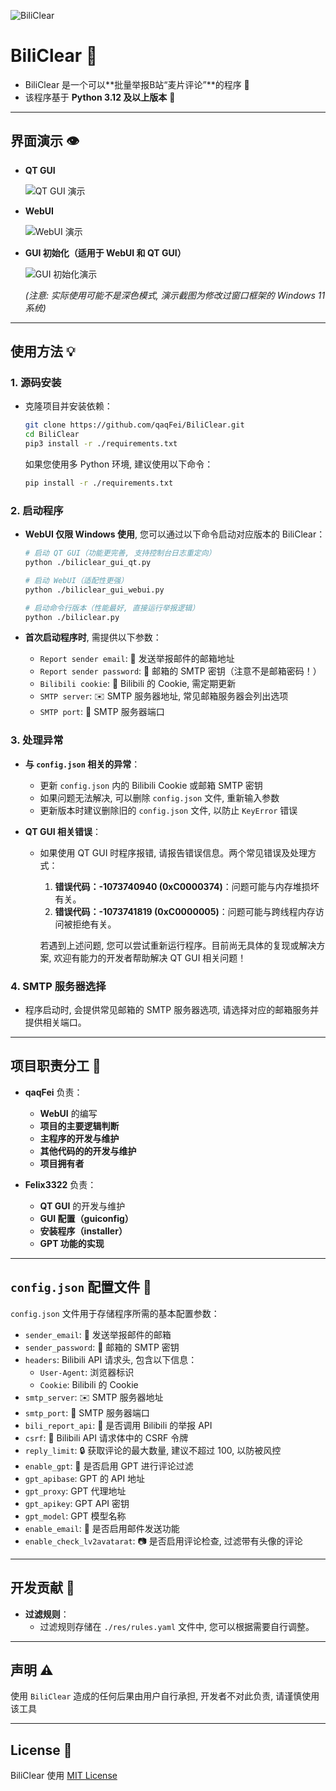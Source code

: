 ![BiliClear](https://socialify.git.ci/qaqFei/BiliClear/image?description=1&descriptionEditable=Report%20violating%20Bilibili%20users%20in%20batches.&font=Jost&forks=1&issues=1&language=1&name=1&owner=1&pattern=Charlie%20Brown&pulls=1&stargazers=1&theme=Auto)

# BiliClear 🎯

- BiliClear 是一个可以**批量举报B站“麦片评论”**的程序 🚨
- 该程序基于 **Python 3.12 及以上版本** 🐍

---

## 界面演示 👁️

- **QT GUI**
  
  ![QT GUI 演示](https://github.com/qaqFei/BiliClear/blob/main/readme-res/QT_GUI%E6%BC%94%E7%A4%BA.png)
  
- **WebUI**
  
  ![WebUI 演示](https://github.com/qaqFei/BiliClear/blob/main/readme-res/WebUI%E6%BC%94%E7%A4%BA.png)
  
- **GUI 初始化（适用于 WebUI 和 QT GUI）**
  
  ![GUI 初始化演示](https://github.com/qaqFei/BiliClear/blob/main/readme-res/GUI%E5%88%9D%E5%A7%8B%E5%8C%96%E6%BC%94%E7%A4%BA.png)

  *(注意: 实际使用可能不是深色模式, 演示截图为修改过窗口框架的 Windows 11 系统)*

---

## 使用方法 💡

### 1. 源码安装

- 克隆项目并安装依赖：
  
  ```bash
  git clone https://github.com/qaqFei/BiliClear.git
  cd BiliClear
  pip3 install -r ./requirements.txt
  ```
  
  如果您使用多 Python 环境, 建议使用以下命令：
  
  ```bash
  pip install -r ./requirements.txt
  ```

### 2. 启动程序

- **WebUI 仅限 Windows 使用**, 您可以通过以下命令启动对应版本的 BiliClear：

  ```bash
  # 启动 QT GUI（功能更完善, 支持控制台日志重定向）
  python ./biliclear_gui_qt.py

  # 启动 WebUI（适配性更强）
  python ./biliclear_gui_webui.py

  # 启动命令行版本（性能最好, 直接运行举报逻辑）
  python ./biliclear.py
  ```

- **首次启动程序时**, 需提供以下参数：
  - `Report sender email`: 📧 发送举报邮件的邮箱地址
  - `Report sender password`: 🔑 邮箱的 SMTP 密钥（注意不是邮箱密码！）
  - `Bilibili cookie`: 🍪 Bilibili 的 Cookie, 需定期更新
  - `SMTP server`: ✉️ SMTP 服务器地址, 常见邮箱服务器会列出选项
  - `SMTP port`: 🚪 SMTP 服务器端口

### 3. 处理异常

- **与 `config.json` 相关的异常**：
  - 更新 `config.json` 内的 Bilibili Cookie 或邮箱 SMTP 密钥
  - 如果问题无法解决, 可以删除 `config.json` 文件, 重新输入参数
  - 更新版本时建议删除旧的 `config.json` 文件, 以防止 `KeyError` 错误

- **QT GUI 相关错误**：
  - 如果使用 QT GUI 时程序报错, 请报告错误信息。两个常见错误及处理方式：
    1. **错误代码：-1073740940 (0xC0000374)**：问题可能与内存堆损坏有关。
    2. **错误代码：-1073741819 (0xC0000005)**：问题可能与跨线程内存访问被拒绝有关。

    若遇到上述问题, 您可以尝试重新运行程序。目前尚无具体的复现或解决方案, 欢迎有能力的开发者帮助解决 QT GUI 相关问题！

### 4. SMTP 服务器选择

- 程序启动时, 会提供常见邮箱的 SMTP 服务器选项, 请选择对应的邮箱服务并提供相关端口。

---

## 项目职责分工 👥

- **qaqFei** 负责：
  - **WebUI** 的编写
  - **项目的主要逻辑判断**
  - **主程序的开发与维护**
  - **其他代码的的开发与维护**
  - **项目拥有者**

- **Felix3322** 负责：
  - **QT GUI** 的开发与维护
  - **GUI 配置（guiconfig）**
  - **安装程序（installer）**
  - **GPT 功能的实现**

---

## `config.json` 配置文件 📝

`config.json` 文件用于存储程序所需的基本配置参数：

- `sender_email`: 📧 发送举报邮件的邮箱
- `sender_password`: 🔑 邮箱的 SMTP 密钥
- `headers`: Bilibili API 请求头, 包含以下信息：
  - `User-Agent`: 浏览器标识
  - `Cookie`: Bilibili 的 Cookie
- `smtp_server`: ✉️ SMTP 服务器地址
- `smtp_port`: 🚪 SMTP 服务器端口
- `bili_report_api`: 📡 是否调用 Bilibili 的举报 API
- `csrf`: 🔐 Bilibili API 请求体中的 CSRF 令牌
- `reply_limit`: 🔒 获取评论的最大数量, 建议不超过 100, 以防被风控
- `enable_gpt`: 🤖 是否启用 GPT 进行评论过滤
- `gpt_apibase`: GPT 的 API 地址
- `gpt_proxy`: GPT 代理地址
- `gpt_apikey`: GPT API 密钥
- `gpt_model`: GPT 模型名称
- `enable_email`: 📧 是否启用邮件发送功能
- `enable_check_lv2avatarat`: 📷 是否启用评论检查, 过滤带有头像的评论

---

## 开发贡献 🤝

- **过滤规则**：
  - 过滤规则存储在 `./res/rules.yaml` 文件中, 您可以根据需要自行调整。

---

## 声明 ⚠️

使用 `BiliClear` 造成的任何后果由用户自行承担, 开发者不对此负责, 请谨慎使用该工具

---

## License 📄

BiliClear 使用 [MIT License](LICENSE)